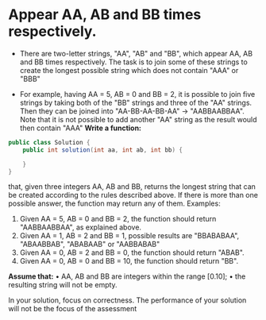 # Appear AA, AB and BB times respectively.

- There are two-letter strings, "AA", "AB" and "BB", which appear AA, AB and BB times respectively.
  The task is to join some of these strings to create the longest possible string which does not contain
  "AAA" or "BBB"

- For example, having AA = 5, AB = 0 and BB = 2, it is possible to join five strings by taking both of the "BB" strings
  and three of the "AA" strings. Then they can be joined into "AA-BB-AA-BB-AA" -> "AABBAABBAA".
  Note that it is not possible to add another "AA" string as the result would then contain "AAA"
  **Write a function:**

```java
public class Solution {
    public int solution(int aa, int ab, int bb) {

    }
}
```

that, given three integers AA, AB and BB, returns the longest string that can be created according to the rules
described above. If there is more than one possible answer, the function may return any of them.
Examples:

1. Given AA = 5, AB = 0 and BB = 2, the function should return "AABBAABBAA", as explained above.
2. Given AA = 1, AB = 2 and BB = 1, possible results are "BBABABAA", "ABAABBAB", "ABABAAB" or "AАВВАВАВ"
3. Given AA = 0, AB = 2 and BB = 0, the function should return "ABAB".
4. Given AA = 0, AB = 0 and BB = 10, the function should return "BB".

**Assume that:**
• AA, AB and BB are integers within the range [0.10];
• the resulting string will not be empty.

In your solution, focus on correctness. The performance of your solution will not be the focus of the assessment
